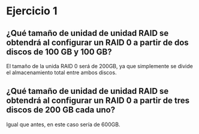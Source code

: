 # Ejercicio 1

## ¿Qué tamaño de unidad de unidad RAID se obtendrá al configurar un RAID 0 a partir de dos discos de 100 GB y 100 GB? 

El tamaño de la unida RAID 0 será de 200GB, ya que simplemente se divide el almacenamiento total entre ambos discos.

## ¿Qué tamaño de unidad de unidad RAID se obtendrá al configurar un RAID 0 a partir de tres discos de 200 GB cada uno? 

Igual que antes, en este caso sería de 600GB.
